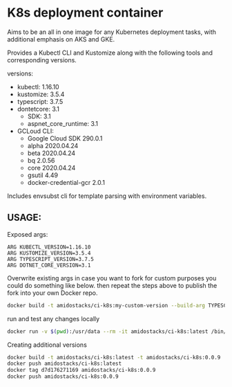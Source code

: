 # K8s deployment container

Aims to be an all in one image for any Kubernetes deployment tasks, with additional emphasis on AKS and GKE.

Provides a Kubectl CLI and Kustomize along with the following tools and corresponding versions.

versions:
  - kubectl: 1.16.10
  - kustomize: 3.5.4
  - typescript: 3.7.5
  - dontetcore: 3.1
    - SDK: 3.1
    - aspnet_core_runtime: 3.1
  - GCLoud CLI: 
    - Google Cloud SDK 290.0.1
    - alpha 2020.04.24
    - beta 2020.04.24
    - bq 2.0.56
    - core 2020.04.24
    - gsutil 4.49
    - docker-credential-gcr 2.0.1

Includes envsubst cli for template parsing with environment variables.

USAGE:
---

Exposed args:
```
ARG KUBECTL_VERSION=1.16.10
ARG KUSTOMIZE_VERSION=3.5.4
ARG TYPESCRIPT_VERSION=3.7.5
ARG DOTNET_CORE_VERSION=3.1
```

Overwrite existing args in case you want to fork for custom purposes you could do something like below.
then repeat the steps above to publish the fork into your own Docker repo. 
```bash
docker build -t amidostacks/ci-k8s:my-custom-version --build-arg TYPESCRIPT_VERSION=3.8.3 --build-arg KUBECTL_VERSION=1.17.1 .
```

run and test any changes locally
```bash
docker run -v $(pwd):/usr/data --rm -it amidostacks/ci-k8s:latest /bin/bash
```

Creating additional versions
```bash
docker build -t amidostacks/ci-k8s:latest -t amidostacks/ci-k8s:0.0.9 .
docker push amidostacks/ci-k8s:latest
docker tag d7d176271169 amidostacks/ci-k8s:0.0.9
docker push amidostacks/ci-k8s:0.0.9
```
